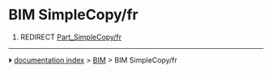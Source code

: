 # BIM SimpleCopy/fr
1.  REDIRECT [Part_SimpleCopy/fr](Part_SimpleCopy/fr.md)



---
⏵ [documentation index](../README.md) > [BIM](BIM_Workbench.md) > BIM SimpleCopy/fr
